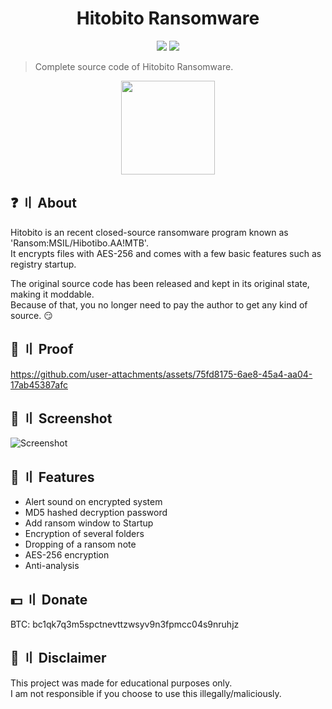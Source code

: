 <h1 align="center">Hitobito Ransomware</h1>
<p align="center">
  <img src="https://img.shields.io/badge/Version-v1.0-blue" >
  <img src="https://img.shields.io/badge/Language-VB.Net-blueviolet" >
  </a>
</p>

> Complete source code of Hitobito Ransomware.

<p align="center"> 
  <kbd>
<img src="https://github.com/user-attachments/assets/3e186e3c-94ba-4272-988e-76af919a44c3" width="150"></img>
  </kbd>
</p>

## ❓ 〢 About
Hitobito is an recent closed-source ransomware program known as 'Ransom:MSIL/Hibotibo.AA!MTB'.  
It encrypts files with AES-256 and comes with a few basic features such as registry startup.  
  
The original source code has been released and kept in its original state, making it moddable.  
Because of that, you no longer need to pay the author to get any kind of source. 😏  

## 🎥 〢 Proof
https://github.com/user-attachments/assets/75fd8175-6ae8-45a4-aa04-17ab45387afc

## 📸 〢 Screenshot
![Screenshot](https://github.com/user-attachments/assets/26a91c1a-69c2-4e9f-8594-8f44999107c7)

## 🔰 〢 Features
- Alert sound on encrypted system
- MD5 hashed decryption password
- Add ransom window to Startup
- Encryption of several folders
- Dropping of a ransom note
- AES-256 encryption
- Anti-analysis

## 💵 〢 Donate
BTC: bc1qk7q3m5spctnevttzwsyv9n3fpmcc04s9nruhjz

## 💬 〢 Disclaimer
This project was made for educational purposes only.  
I am not responsible if you choose to use this illegally/maliciously.  
